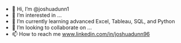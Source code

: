 - 👋 Hi, I’m @joshuadunn1
- 👀 I’m interested in ...
- 🌱 I’m currently learning advanced Excel, Tableau, SQL, and Python
- 💞️ I’m looking to collaborate on ...
- 📫 How to reach me www.linkedin.com/in/joshuadunn96

<!---
joshuadunn1/joshuadunn1 is a ✨ special ✨ repository because its `README.md` (this file) appears on your GitHub profile.
You can click the Preview link to take a look at your changes.
--->
